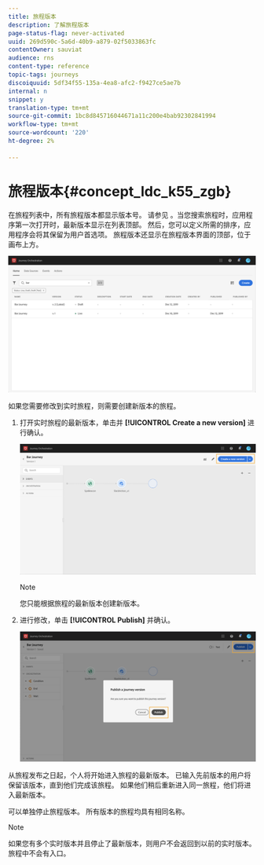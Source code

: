 ```yaml
---
title: 旅程版本
description: 了解旅程版本
page-status-flag: never-activated
uuid: 269d590c-5a6d-40b9-a879-02f5033863fc
contentOwner: sauviat
audience: rns
content-type: reference
topic-tags: journeys
discoiquuid: 5df34f55-135a-4ea8-afc2-f9427ce5ae7b
internal: n
snippet: y
translation-type: tm+mt
source-git-commit: 1bc8d845716044671a11c200e4bab92302841994
workflow-type: tm+mt
source-wordcount: '220'
ht-degree: 2%

---
```



# 旅程版本{#concept_ldc_k55_zgb}

在旅程列表中，所有旅程版本都显示版本号。 请参见 [](../building-journeys/using-the-journey-designer.md)。当您搜索旅程时，应用程序第一次打开时，最新版本显示在列表顶部。 然后，您可以定义所需的排序，应用程序会将其保留为用户首选项。 旅程版本还显示在旅程版本界面的顶部，位于画布上方。

![](../assets/journeyversions1.png)

如果您需要修改到实时旅程，则需要创建新版本的旅程。

1. 打开实时旅程的最新版本，单击并 **[!UICONTROL Create a new version]** 进行确认。

   ![](../assets/journeyversions2.png)

   >[!NOTE]
   >
   >您只能根据旅程的最新版本创建新版本。

1. 进行修改，单击 **[!UICONTROL Publish]** 并确认。

   ![](../assets/journeyversions3.png)

从旅程发布之日起，个人将开始进入旅程的最新版本。 已输入先前版本的用户将保留该版本，直到他们完成该旅程。 如果他们稍后重新进入同一旅程，他们将进入最新版本。

可以单独停止旅程版本。 所有版本的旅程均具有相同名称。

>[!NOTE]
>
>如果您有多个实时版本并且停止了最新版本，则用户不会返回到以前的实时版本。 旅程中不会有入口。
